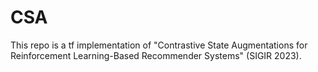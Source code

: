 # CSA
This repo is a tf implementation of "Contrastive State Augmentations for Reinforcement Learning-Based Recommender Systems" (SIGIR 2023).
